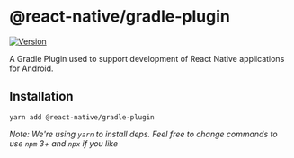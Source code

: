 # @react-native/gradle-plugin

[![Version][version-badge]][package]

A Gradle Plugin used to support development of React Native applications for Android.

## Installation

```
yarn add @react-native/gradle-plugin
```

*Note: We're using `yarn` to install deps. Feel free to change commands to use `npm` 3+ and `npx` if you like*

[version-badge]: https://img.shields.io/npm/v/@react-native/gradle-plugin?style=flat-square
[package]: https://www.npmjs.com/package/@react-native/gradle-plugin
